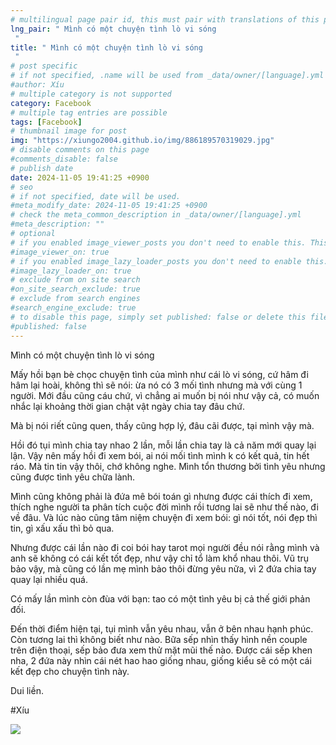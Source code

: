 ```yaml
---
# multilingual page pair id, this must pair with translations of this page. (This name must be unique)
lng_pair: " Mình có một chuyện tình lò vi sóng
 "
title: " Mình có một chuyện tình lò vi sóng
 "
# post specific
# if not specified, .name will be used from _data/owner/[language].yml
#author: Xíu
# multiple category is not supported
category: Facebook
# multiple tag entries are possible
tags: [Facebook]
# thumbnail image for post
img: "https://xiungo2004.github.io/img/886189570319029.jpg"
# disable comments on this page
#comments_disable: false
# publish date
date: 2024-11-05 19:41:25 +0900
# seo
# if not specified, date will be used.
#meta_modify_date: 2024-11-05 19:41:25 +0900
# check the meta_common_description in _data/owner/[language].yml
#meta_description: ""
# optional
# if you enabled image_viewer_posts you don't need to enable this. This is only if image_viewer_posts = false
#image_viewer_on: true
# if you enabled image_lazy_loader_posts you don't need to enable this. This is only if image_lazy_loader_posts = false
#image_lazy_loader_on: true
# exclude from on site search
#on_site_search_exclude: true
# exclude from search engines
#search_engine_exclude: true
# to disable this page, simply set published: false or delete this file
#published: false
---
```

Mình có một chuyện tình lò vi sóng

Mấy hồi bạn bè chọc chuyện tình của mình như cái lò vi sóng, cứ hâm đi hâm lại hoài, không thì sẽ nói: ừa nó có 3 mối tình nhưng mà với cùng 1 người. Mới đầu cũng cáu chứ, vì chẳng ai muốn bị nói như vậy cả, có muốn nhắc lại khoảng thời gian chật vật ngày chia tay đâu chứ.

Mà bị nói riết cũng quen, thấy cũng hợp lý, đâu cãi được, tại mình vậy mà.

Hồi đó tụi mình chia tay nhao 2 lần, mỗi lần chia tay là cả năm mới quay lại lận. Vậy nên mấy hồi đi xem bói, ai nói mối tình mình k có kết quả, tin hết ráo. Mà tin tin vậy thôi, chớ không nghe. Mình tổn thương bởi tình yêu nhưng cũng được tình yêu chữa lành.

Mình cũng không phải là đứa mê bói toán gì nhưng được cái thích đi xem, thích nghe người ta phân tích cuộc đời mình rồi tương lai sẽ như thế nào, đi về đâu. Và lúc nào cũng tâm niệm chuyện đi xem bói: gì nói tốt, nói đẹp thì tin, gì xấu xấu thì bỏ qua.

Nhưng được cái lần nào đi coi bói hay tarot mọi người đều nói rằng mình và anh sẽ không có cái kết tốt đẹp, như vậy chỉ tổ làm khổ nhau thôi. Vũ trụ bảo vậy, mà cũng có lần mẹ mình bảo thôi đừng yêu nữa, vì 2 đứa chia tay quay lại nhiều quá.

Có mấy lần mình còn đùa với bạn: tao có một tình yêu bị cả thế giới phản đối.

Đến thời điểm hiện tại, tụi mình vẫn yêu nhau, vẫn ở bên nhau hạnh phúc. Còn tương lai thì không biết như nào. Bữa sếp nhìn thấy hình nền couple trên điện thoại, sếp bảo đưa xem thử mặt mũi thế nào. Được cái sếp khen nha, 2 đứa này nhìn cái nét hao hao giống nhau, giống kiểu sẽ có một cái kết đẹp cho chuyện tình này.

Dui liền.

#Xíu
<!-- outline-end -->
<img src= "https://xiungo2004.github.io/img/886189570319029.jpg">